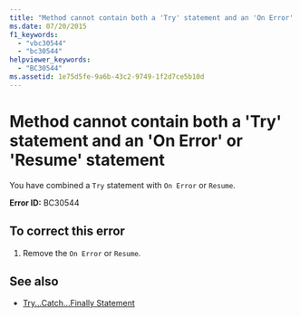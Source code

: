 ```yaml
---
title: "Method cannot contain both a 'Try' statement and an 'On Error' or 'Resume' statement"
ms.date: 07/20/2015
f1_keywords: 
  - "vbc30544"
  - "bc30544"
helpviewer_keywords: 
  - "BC30544"
ms.assetid: 1e75d5fe-9a6b-43c2-9749-1f2d7ce5b10d
---
```

# Method cannot contain both a 'Try' statement and an 'On Error' or 'Resume' statement
You have combined a `Try` statement with `On Error` or `Resume`.  
  
 **Error ID:** BC30544  
  
## To correct this error  
  
1.  Remove the `On Error` or `Resume`.  
  
## See also

- [Try...Catch...Finally Statement](../../visual-basic/language-reference/statements/try-catch-finally-statement.md)
